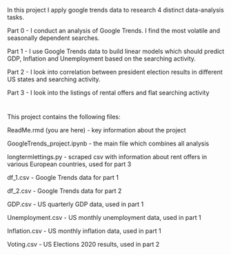 In this project I apply google trends data to research 4 distinct data-analysis tasks.

Part 0 - I conduct an analysis of Google Trends. I find the most volatile and seasonally dependent searches.

Part 1 - I use Google Trends data to build linear models which should predict GDP, Inflation and Unemployment based on the searching activity.

Part 2 - I look into correlation between president election results in different US states and searching activity.

Part 3 - I look into the listings of rental offers and flat searching activity

#

This project contains the following files:

ReadMe.rmd (you are here) - key information about the project

GoogleTrends_project.ipynb - the main file which combines all analysis

longtermlettings.py - scraped csv with information about rent offers in various European countries, used for part 3

df_1.csv - Google Trends data for part 1

df_2.csv - Google Trends data for part 2

GDP.csv - US quarterly GDP data, used in part 1

Unemployment.csv - US monthly unemployment data, used in part 1

Inflation.csv - US monthly inflation data, used in part 1

Voting.csv - US Elections 2020 results, used in part 2




